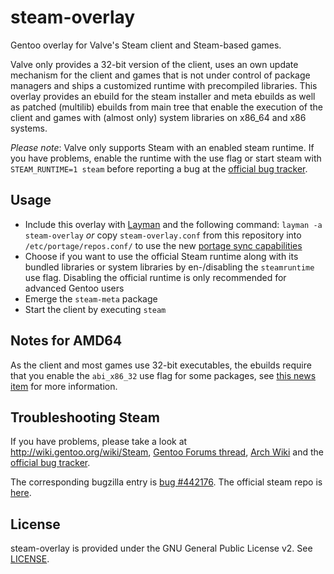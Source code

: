 steam-overlay
=============

Gentoo overlay for Valve's Steam client and Steam-based games.

Valve only provides a 32-bit version of the client, uses an own update mechanism for the client and games that is not under control 
of package managers and ships a customized runtime with precompiled libraries. This overlay provides an ebuild for the steam
installer and meta ebuilds as well as patched (multilib) ebuilds from main tree that enable the execution of the client and games with 
(almost only) system libraries on x86_64 and x86 systems.

*Please note*: Valve only supports Steam with an enabled steam runtime. If you have problems, enable the runtime with the use flag or 
start steam with `STEAM_RUNTIME=1 steam` before reporting a bug at the [official bug tracker](https://github.com/ValveSoftware/steam-for-linux/issues).

Usage
-----

* Include this overlay with [Layman](http://www.gentoo.org/proj/en/overlays/userguide.xml) and the following command: `layman -a steam-overlay` *or*
  copy `steam-overlay.conf` from this repository into `/etc/portage/repos.conf/` to use the new [portage sync capabilities](https://wiki.gentoo.org/wiki/Project:Portage/Sync)
* Choose if you want to use the official Steam runtime along with its bundled libraries or system libraries by en-/disabling the `steamruntime` use flag. Disabling the official runtime is only 
  recommended for advanced Gentoo users
* Emerge the `steam-meta` package
* Start the client by executing `steam`

Notes for AMD64
---------------

As the client and most games use 32-bit executables, the ebuilds require that you enable the `abi_x86_32` use flag for some packages, see [this news 
item](https://www.gentoo.org/support/news-items/2015-03-28-true-multilib.html) for more information.

Troubleshooting Steam
---------------------

If you have problems, please take a look at http://wiki.gentoo.org/wiki/Steam, [Gentoo Forums 
thread](https://forums.gentoo.org/viewtopic-t-930354-postdays-0-postorder-asc-start-75.html), [Arch 
Wiki](https://wiki.archlinux.org/index.php/Steam#Native_Steam_on_Linux) and the [official bug tracker](https://github.com/ValveSoftware/steam-for-linux/issues).

The corresponding bugzilla entry is [bug #442176](https://bugs.gentoo.org/show_bug.cgi?id=442176). The official steam repo is [here](http://repo.steampowered.com/steam/).

License
-------

steam-overlay is provided under the GNU General Public License v2. See [LICENSE](LICENSE).
